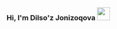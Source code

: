 ### Hi, I'm Dilso'z Jonizoqova <img src="https://media2.giphy.com/media/gM5qFksULw54NMWyry/giphy.gif?cid=ecf05e47y39fmra201ngjo80i6bwfp38bbc5rk3oahjaoym7&rid=giphy.gif&ct=s" width="30px" >
